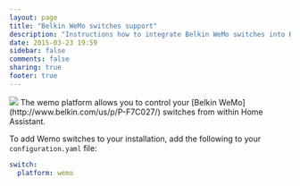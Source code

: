 ```yaml
---
layout: page
title: "Belkin WeMo switches support"
description: "Instructions how to integrate Belkin WeMo switches into Home Assistant."
date: 2015-03-23 19:59
sidebar: false
comments: false
sharing: true
footer: true
---
```


<img src='/images/supported_brands/belkin_wemo.png' class='brand' />
The wemo platform allows you to control your [Belkin WeMo](http://www.belkin.com/us/p/P-F7C027/)  switches from within Home Assistant. 

To add Wemo switches to your installation, add the following to your `configuration.yaml` file:

```yaml
switch:
  platform: wemo
```
